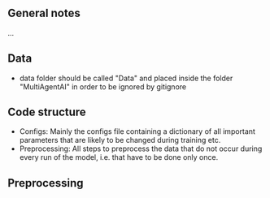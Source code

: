 
General notes
-------------

...

Data
-------------

* data folder should be called "Data" and placed inside the folder "MultiAgentAI" in order to be ignored by gitignore


Code structure
----------------

* Configs: Mainly the configs file containing a dictionary of all important parameters that are likely to be changed during training etc.
* Preprocessing: All steps to preprocess the data that do not occur during every run of the model, i.e. that have to be done only once.


Preprocessing
-------------


